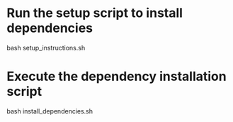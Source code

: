 # Run the setup script to install dependencies
bash setup_instructions.sh

# Execute the dependency installation script
bash install_dependencies.sh